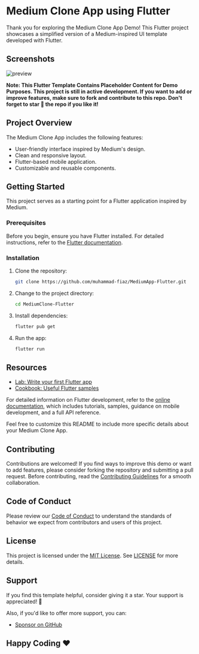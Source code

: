 # Medium Clone App using Flutter

Thank you for exploring the Medium Clone App Demo! This Flutter project showcases a simplified version of a Medium-inspired UI template developed with Flutter.

## Screenshots
![preview](https://github.com/muhammad-fiaz/MediumApp-Flutter/assets/75434191/f65a9630-9b94-4ddd-b224-1363c58b8ffa)

**Note: This Flutter Template Contains Placeholder Content for Demo Purposes. This project is still in active development. If you want to add or improve features, make sure to fork and contribute to this repo. Don't forget to star 🌟 the repo if you like it!**

## Project Overview

The Medium Clone App includes the following features:
- User-friendly interface inspired by Medium's design.
- Clean and responsive layout.
- Flutter-based mobile application.
- Customizable and reusable components.

## Getting Started

This project serves as a starting point for a Flutter application inspired by Medium.

### Prerequisites

Before you begin, ensure you have Flutter installed. For detailed instructions, refer to the [Flutter documentation](https://docs.flutter.dev/get-started/install).

### Installation

1. Clone the repository:

    ```bash
    git clone https://github.com/muhammad-fiaz/MediumApp-Flutter.git
    ```

2. Change to the project directory:

    ```bash
    cd MediumClone-Flutter
    ```

3. Install dependencies:

    ```bash
    flutter pub get
    ```

4. Run the app:

    ```bash
    flutter run
    ```

## Resources

- [Lab: Write your first Flutter app](https://docs.flutter.dev/get-started/codelab)
- [Cookbook: Useful Flutter samples](https://docs.flutter.dev/cookbook)

For detailed information on Flutter development, refer to the [online documentation](https://docs.flutter.dev/), which includes tutorials, samples, guidance on mobile development, and a full API reference.

Feel free to customize this README to include more specific details about your Medium Clone App.

## Contributing

Contributions are welcomed! If you find ways to improve this demo or want to add features, please consider forking the repository and submitting a pull request. Before contributing, read the [Contributing Guidelines](CONTRIBUTING.md) for a smooth collaboration.

## Code of Conduct

Please review our [Code of Conduct](CODE_OF_CONDUCT.md) to understand the standards of behavior we expect from contributors and users of this project.

## License

This project is licensed under the [MIT License](./LICENSE). See [LICENSE](./LICENSE) for more details.

## Support

If you find this template helpful, consider giving it a star. Your support is appreciated! 💙

Also, if you'd like to offer more support, you can:

- [Sponsor on GitHub](https://github.com/sponsors/muhammad-fiaz)


## Happy Coding ❤️
